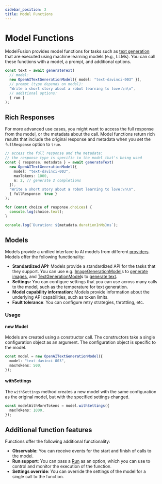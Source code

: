 ```yaml
---
sidebar_position: 2
title: Model Functions
---
```


# Model Functions

ModelFusion provides model functions for tasks such as [text generation](/guide/function/generate-text) that are executed using machine learning models (e.g., LLMs).
You can call these functions with a model, a prompt, and additional options.

```ts
const text = await generateText(
  // model:
  new OpenAITextGenerationModel({ model: "text-davinci-003" }),
  // prompt (type depends on model):
  "Write a short story about a robot learning to love:\n\n",
  // additional options:
  { run }
);
```

## Rich Responses

For more advanced use cases, you might want to access the full response from the model, or the metadata about the call.
Model functions return rich results that include the original response and metadata when you set the `fullResponse` option to `true`.

```ts
// access the full response and the metadata:
// the response type is specific to the model that's being used
const { response, metadata } = await generateText(
  new OpenAITextGenerationModel({
    model: "text-davinci-003",
    maxTokens: 1000,
    n: 2, // generate 2 completions
  }),
  "Write a short story about a robot learning to love:\n\n",
  { fullResponse: true }
);

for (const choice of response.choices) {
  console.log(choice.text);
}

console.log(`Duration: ${metadata.durationInMs}ms`);
```

## Models

Models provide a unified interface to AI models from different [providers](/integration/model-provider/). Models offer the following functionality:

- **Standardized API:** Models provide a standardized API for the tasks that they support. You can use e.g. [ImageGenerationModel](/api/interfaces/ImageGenerationModel)s to [generate images](/guide/function/generate-image), and [TextGenerationModel](/api/interfaces/TextGenerationModel)s to [generate text](/guide/function/generate-text).
- **Settings:** You can configure settings that you can use across many calls to the model, such as the temperature for text generation.
- **Model capability information:** Models provide information about the underlying API capabilities, such as token limits.
- **Fault tolerance**: You can configure retry strategies, throttling, etc.

### Usage

#### new Model

Models are created using a constructor call. The constructors take a single configuration object as an argument. The configuration object is specific to the model.

```ts
const model = new OpenAITextGenerationModel({
  model: "text-davinci-003",
  maxTokens: 500,
});
```

#### withSettings

The `withSettings` method creates a new model with the same configuration as the original model, but with the specified settings changed.

```ts
const modelWithMoreTokens = model.withSettings({
  maxTokens: 1000,
});
```

## Additional function features

Functions offer the following additional functionality:

- **Observable**: You can receive events for the start and finish of calls to the model.
- **Run support**: You can pass a [Run](/guide/run/) as an option, which you can use to control and monitor the execution of the function.
- **Settings override**: You can override the settings of the model for a single call to the function.
